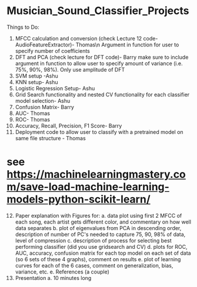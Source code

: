 # Musician_Sound_Classifier_Projects

Things to Do:
1. MFCC calculation and conversion (check Lecture 12 code-AudioFeatureExtractor)- Thomas\n
        Argument in function for user to specify number of coefficients
3. DFT and PCA (check lecture for DFT code)- Barry
        make sure to include argument in function to allow user to specify amount of variance (i.e. 75%, 90%, 98%). 
        Only use amplitude of DFT
3. SVM setup -Ashu
4. KNN setup- Ashu
5. Logistic Regression Setup- Ashu
6. Grid Search functionality and nested CV functionality for each classifier model selection- Ashu
7. Confusion Matrix- Barry
8. AUC- Thomas
9. ROC- Thomas
10. Accuracy, Recall, Precision, F1 Score- Barry
11. Deployment code to allow user to classify with a pretrained model on same file structure - Thomas
# see https://machinelearningmastery.com/save-load-machine-learning-models-python-scikit-learn/
12. Paper explanation with Figures for:
         a. data plot using first 2 MFCC of each song, each artist gets different color, and commentary on how well data separates
         b. plot of eigenvalues from PCA in descending order, description of number of PC's needed to capture 75, 90, 98% of data, level of compression
         c. description of process for selecting best performing classifier (did you use gridsearch and CV)
         d. plots for ROC, AUC, accuracy, confusion matrix for each top model on each set of data (so 6 sets of these 4 graphs), comment on results
         e. plot of learning curves for each of the 6 cases, comment on generalization, bias, variance, etc.
         e. References (a couple)
14. Presentation
         a. 10 minutes long
